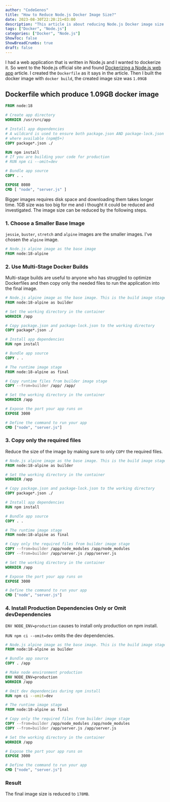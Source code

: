 ```yaml
---
author: "CodeGenos"
title: "How to Reduce Node.js Docker Image Size?"
date: 2023-08-30T22:20:21+03:00
description: "This article is about reducing Node.js Docker image size from 1GB to 178MB"
tags: ["Docker", "Node.js"]
categories: ["Docker", "Node.js"]
ShowToc: false
ShowBreadCrumbs: true
draft: false
---
```


I had a web application that is written in Node.js and I wanted to dockerize it. So went to the Node.js official site and found [Dockerizing a Node.js web app](https://nodejs.org/en/docs/guides/nodejs-docker-webapp) article. I created the `Dockerfile` as it says in the article. Then I built the docker image with `docker build`, the created image size was `1.09GB`

## Dockerfile which produce 1.09GB docker image

```dockerfile
FROM node:18

# Create app directory
WORKDIR /usr/src/app

# Install app dependencies
# A wildcard is used to ensure both package.json AND package-lock.json are copied
# where available (npm@5+)
COPY package*.json ./

RUN npm install
# If you are building your code for production
# RUN npm ci --omit=dev

# Bundle app source
COPY . .

EXPOSE 8080
CMD [ "node", "server.js" ]
```

Bigger images requires disk space and downloading them takes longer time. 1GB size was too big for me and i thought it could be reduced and investigated. The image size can be reduced by the following steps.

### 1. Choose a Smaller Base Image
`jessie`, `buster`, `stretch` and `alpine` images are the smaller images. I've chosen the `alpine` image.

```dockerfile
# Node.js alpine image as the base image
FROM node:18-alpine
```

### 2. Use Multi-Stage Docker Builds

Multi-stage builds are useful to anyone who has struggled to optimize Dockerfiles and then copy only the needed files to run the application into the final image.

```dockerfile
# Node.js alpine image as the base image. This is the build image stage
FROM node:18-alpine as builder

# Set the working directory in the container
WORKDIR /app

# Copy package.json and package-lock.json to the working directory
COPY package*.json ./

# Install app dependencies
RUN npm install

# Bundle app source
COPY . .

# The runtime image stage
FROM node:18-alpine as final

# Copy runtime files from builder image stage
COPY --from=builder /app/ /app/

# Set the working directory in the container
WORKDIR /app

# Expose the port your app runs on
EXPOSE 3000

# Define the command to run your app
CMD ["node", "server.js"]
```

### 3. Copy only the required files

Reduce the size of the image by making sure to only `COPY` the required files.

```dockerfile
# Node.js alpine image as the base image. This is the build image stage
FROM node:18-alpine as builder

# Set the working directory in the container
WORKDIR /app

# Copy package.json and package-lock.json to the working directory
COPY package*.json ./

# Install app dependencies
RUN npm install

# Bundle app source
COPY . .

# The runtime image stage
FROM node:18-alpine as final

# Copy only the required files from builder image stage
COPY --from=builder /app/node_modules /app/node_modules
COPY --from=builder /app/server.js /app/server.js

# Set the working directory in the container
WORKDIR /app

# Expose the port your app runs on
EXPOSE 3000

# Define the command to run your app
CMD ["node", "server.js"]
```

### 4. Install Production Dependencies Only or Omit devDependencies

`ENV NODE_ENV=production` causes to install only production on npm install.

`RUN npm ci --omit=dev` omits the dev dependencies.

```dockerfile
# Node.js alpine image as the base image. This is the build image stage
FROM node:18-alpine as builder

# Bundle app source
COPY . /app

# Make node environment production
ENV NODE_ENV=production
WORKDIR /app

# Omit dev dependencies during npm install
RUN npm ci --omit=dev

# The runtime image stage
FROM node:18-alpine as final

# Copy only the required files from builder image stage
COPY --from=builder /app/node_modules /app/node_modules
COPY --from=builder /app/server.js /app/server.js

# Set the working directory in the container
WORKDIR /app

# Expose the port your app runs on
EXPOSE 3000

# Define the command to run your app
CMD ["node", "server.js"]
```

### Result
The final image size is reduced to `178MB`.

